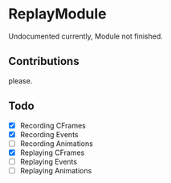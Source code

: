 # ReplayModule

Undocumented currently, Module not finished.

## Contributions
please.

## Todo
- [X] Recording CFrames
- [X] Recording Events
- [ ] Recording Animations
- [X] Replaying CFrames
- [ ] Replaying Events
- [ ] Replaying Animations 
